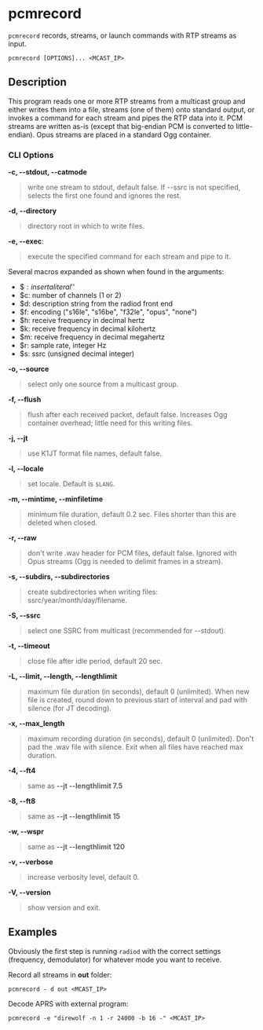 # pcmrecord

`pcmrecord` records, streams, or launch commands with RTP streams as input.

```
pcmrecord [OPTIONS]... <MCAST_IP>
```

## Description

This program reads one or more RTP streams from a multicast group and either writes them into a file, streams (one of them) onto standard output, or invokes a command for each stream and pipes the RTP data into it. PCM streams are written as-is (except that big-endian PCM is converted to little-endian). Opus streams are placed in a standard Ogg container.

### CLI Options

**-c, --stdout, --catmode**

> write one stream to stdout, default false. If --ssrc is not specified, selects the first one found and ignores the rest.

**-d, --directory**

> directory root in which to write files.

**-e, --exec**: 

> execute the specified command for each stream and pipe to it.

Several macros expanded as shown when found in the arguments:
  - $$: insert a literal '$'
  - $c: number of channels (1 or 2)
  - $d: description string from the radiod front end
  - $f: encoding ("s16le", "s16be", "f32le", "opus", "none")
  - $h: receive frequency in decimal hertz
  - $k: receive frequency in decimal kilohertz
  - $m: receive frequency in decimal megahertz
  - $r: sample rate, integer Hz
  - $s: ssrc (unsigned decimal integer)

**-o, --source**

> select only one source from a multicast group.

**-f, --flush**

> flush after each received packet, default false. Increases Ogg container overhead; little need for this writing files.

**-j, --jt**

> use K1JT format file names, default false.

**-l, --locale**

> set locale. Default is `$LANG`.

**-m, --mintime, --minfiletime**

> minimum file duration, default 0.2 sec. Files shorter than this are deleted when closed.

**-r, --raw**

> don't write .wav header for PCM files, default false. Ignored with Opus streams (Ogg is needed to delimit frames in a stream).

**-s, --subdirs, --subdirectories**

> create subdirectories when writing files: ssrc/year/month/day/filename.

**-S, --ssrc**

> select one SSRC from multicast (recommended for --stdout).

**-t, --timeout**

> close file after idle period, default 20 sec.

**-L, --limit, --length, --lengthlimit**

> maximum file duration (in seconds), default 0 (unlimited). When new file is created, round down to previous start of interval and pad with silence (for JT decoding).

**-x, --max_length**

> maximum recording duration (in seconds), default 0 (unlimited). Don't pad the .wav file with silence. Exit when all files have reached max duration.

**-4, --ft4**

> same as **--jt --lengthlimit 7.5**

**-8, --ft8**

> same as **--jt --lengthlimit 15**

**-w, --wspr**

> same as **--jt --lengthlimit 120**

**-v, --verbose**

> increase verbosity level, default 0.

**-V, --version**

> show version and exit.


## Examples

Obviously the first step is running `radiod` with the correct settings (frequency, demodulator) for whatever mode you want to receive.

Record all streams in **out** folder:

```
pcmrecord - d out <MCAST_IP>
```

Decode APRS with external program:

```
pcmrecord -e "direwolf -n 1 -r 24000 -b 16 -" <MCAST_IP>
```
